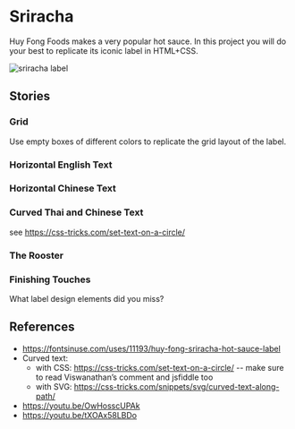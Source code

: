 # Sriracha

Huy Fong Foods makes a very popular hot sauce. In this project you will do your best to replicate its iconic label in HTML+CSS.

![sriracha label](https://fiu-assets-2-syitaetz61hl2sa.stackpathdns.com/static/use-media-items/35/34643/upto-700xauto/57dfdf20/siracha-squeeze-28oz.jpeg?resolution=0)

## Stories

<!--box-->
### Grid

Use empty boxes of different colors to replicate the grid layout of the label.

<!--/box-->

<!--box-->

### Horizontal English Text

<!--/box-->

<!--box-->

### Horizontal Chinese Text

<!--/box-->

<!--box-->

### Curved Thai and Chinese Text

see https://css-tricks.com/set-text-on-a-circle/ 

<!--/box-->

<!--box-->

### The Rooster

<!--/box-->

### Finishing Touches

What label design elements did you miss?

## References

* https://fontsinuse.com/uses/11193/huy-fong-sriracha-hot-sauce-label
* Curved text:
    * with CSS: https://css-tricks.com/set-text-on-a-circle/ -- make sure to read Viswanathan’s comment and jsfiddle too
    * with SVG: https://css-tricks.com/snippets/svg/curved-text-along-path/
* https://youtu.be/OwHosscUPAk
* https://youtu.be/tXOAx58LBDo

